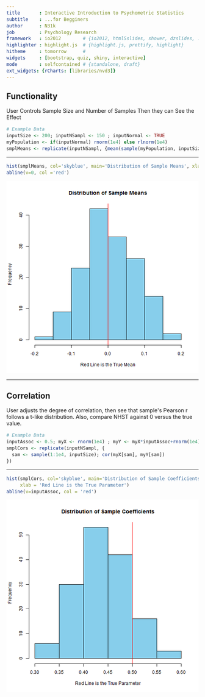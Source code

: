 ```yaml
---
title       : Interactive Introduction to Psychometric Statistics  
subtitle    : ...for Begginers 
author      : N31k
job         : Psychology Research
framework   : io2012        # {io2012, html5slides, shower, dzslides, ...}
highlighter : highlight.js  # {highlight.js, prettify, highlight}
hitheme     : tomorrow      # 
widgets     : [bootstrap, quiz, shiny, interactive]   
mode        : selfcontained # {standalone, draft}
ext_widgets: {rCharts: [libraries/nvd3]}
---
```



## Functionality

User Controls Sample Size and Number of Samples
Then they can See the Effect

```r
# Example Data
inputSize <- 200; inputNSampl <- 150 ; inputNormal <- TRUE
myPopulation <- if(inputNormal) rnorm(1e4) else rlnorm(1e4)
smplMeans <- replicate(inputNSampl, {mean(sample(myPopulation, inputSize))} )
```

---

```r
hist(smplMeans, col='skyblue', main='Distribution of Sample Means', xlab='Red Line is the True Mean')
abline(v=0, col ='red')
```

![plot of chunk unnamed-chunk-2](assets/fig/unnamed-chunk-2-1.png) 

---

## Correlation

User adjusts the degree of correlation, then see that sample's Pearson r follows a t-like distribution.
Also, compare NHST against 0 versus the true value. 

```r
# Example Data
inputAssoc <- 0.5; myX <- rnorm(1e4) ; myY <- myX*inputAssoc+rnorm(1e4)
smplCors <- replicate(inputNSampl, {
  sam <- sample(1:1e4, inputSize); cor(myX[sam], myY[sam])
})
```

---

```r
hist(smplCors, col='skyblue', main='Distribution of Sample Coefficients',
     xlab = 'Red Line is the True Parameter')
abline(v=inputAssoc, col = 'red')
```

![plot of chunk unnamed-chunk-4](assets/fig/unnamed-chunk-4-1.png) 



